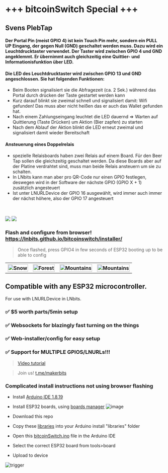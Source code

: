 
# +++ bitcoinSwitch Special +++
## Svens PlebTap

#### Der Portal Pin (meist GPIO 4) ist kein Touch Pin mehr, sondern ein PULL UP Eingang, der gegen Null (GND) geschaltet werden muss. Dazu wird ein Leuchtdrucktaster verwendet. Der Taster wird zwischen GPIO 4 und GND angeklemmt. Er übernimmt auch gleichzeitig eine Quittier- und Informationisfunktion über LED.

#### Die LED des Leuchtdrucktaster wird zwischen GPIO 13 und GND angeschlossen. Sie hat folgenden Funktionen:
- Beim Booten signalisiert sie die Abfragezeit (ca. 2 Sek.) während das Portal durch drücken der Taste gestartet werden kann
- Kurz darauf blinkt sie zweimal schnell und signalisiert damit: Wifi gefunden! Das muss aber nicht heißen das er auch das Wallet gefunden hat.
- Nach einem Zahlungseingang leuchtet die LED dauernd => Warten auf Quittierung (Taste Drücken) um Aktion (Bier zapfen) zu starten
- Nach dem Ablauf der Aktion blinkt die LED erneut zweimal und signalisiert damit wieder Bereitschaft

#### Ansteuerung eines Doppelrelais
- spezielle Relaisboards haben zwei Relais auf einem Board. Für den Beer Tap sollen die gleichzeitig geschaltet werden. Da diese Boards aber auf der Platine verdrahtet sind, muss man beide Relais ansteuern um sie zu schalten. 
- In LNbits kann man aber pro QR-Code nur einen GPIO festlegen, deswegen wird in der Software der nächste GPIO (GPIO X + 1) zusätzlich angesteuert
- Ist unter LNURLDevice der GPIO 16 ausgewählt, wird immer auch immer der nächst höhere, also der GPIO 17 angesteuert 

<br> 
<br> 


<img style="max-width:100%;" src="https://user-images.githubusercontent.com/33088785/166832680-600ed270-cbc9-4749-82f1-c1853b242329.png">

<img style="max-width:100%;" src="https://user-images.githubusercontent.com/33088785/166829474-a28ca2b7-dd3e-46d4-89d3-8a10bf1d3fad.png">

### Flash and configure from browser! https://lnbits.github.io/bitcoinswitch/installer/

> Once flashed, press GPIO4 in few seconds of ESP32 booting up to be able to config

   <table>
  <tr>
    <th><img src="https://user-images.githubusercontent.com/33088785/204107016-bc9473e0-2843-4873-af71-cd934e07f444.gif" alt="Snow" style="width:100%"></th>
    <th><img src="https://user-images.githubusercontent.com/33088785/204107029-cc4ad95b-b130-4b48-9091-86d7be7d4f16.gif" alt="Forest" style="width:100%"></th>
    <th><img src="https://user-images.githubusercontent.com/33088785/204107037-870571f8-b860-4019-93d4-bbdbeaf1091f.gif" alt="Mountains" style="width:100%"></th>
    <th><img src="https://user-images.githubusercontent.com/33088785/204107044-b8a7d94f-6908-40dd-bb82-974e08f077f4.gif" alt="Mountains" style="width:100%"></th>
  </tr>
</table> 

## Compatible with any ESP32 microcontroller.

For use with LNURLDevice in LNbits.

### ✅ $5 worth parts/5min setup

### ✅ Websockets for blazingly fast turning on the things

### ✅ Web-installer/config for easy setup

### ✅ Support for MULTIPLE GPIOS/LNURLs!!!


> <a href="https://twitter.com/arcbtc/status/1585627498510831616">Video tutorial</a>

> Join us! <a href="https://t.me/makerbits">t.me/makerbits</a>

### Complicated install instructions not using browser flashing
- Install <a href="https://www.arduino.cc/en/software">Arduino IDE 1.8.19</a>
- Install ESP32 boards, using <a href="https://docs.espressif.com/projects/arduino-esp32/en/latest/installing.html#installing-using-boards-manager">boards manager</a>
![image](https://user-images.githubusercontent.com/33088785/161862832-1269a12e-16ce-427c-9a92-df3ee573a1fb.png)

- Download this repo
- Copy these <a href="libraries">libraries</a> into your Arduino install "libraries" folder
- Open this <a href="bitcoinSwitch.ino">bitcoinSwitch.ino</a> file in the Arduino IDE
- Select the correct ESP32 board from tools>board
- Upload to device

![trigger](https://user-images.githubusercontent.com/33088785/166829947-d0194b32-19fc-4a16-83d3-dc6f9af9337c.gif)
